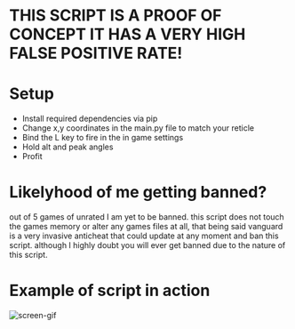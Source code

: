 #  THIS SCRIPT IS A PROOF OF CONCEPT IT HAS A VERY HIGH FALSE POSITIVE RATE!

# Setup
*   Install required dependencies via pip
*   Change x,y coordinates in the main.py file to match your reticle
*   Bind the L key to fire in the in game settings
*   Hold alt and peak angles
*   Profit

# Likelyhood of me getting banned?
out of 5 games of unrated I am yet to be banned. this script does not touch the games memory or alter any games files at all, that being said vanguard is a very invasive anticheat that could update at any moment and ban this script. although I highly doubt you will ever get banned due to the nature of this script.

#   Example of script in action
![screen-gif](./example.GIF)
